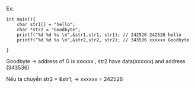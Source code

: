 Ex:
```
int main(){
    char str1[] = "hello";
    char *str2 = "Goodbyte";
    printf("%d %d %s \n",&str1,str1, str1); // 242526 242526 hello
    printf("%d %d %s \n",&str2,str2, str2); // 343536 xxxxxx Goodbyte

}
```
Goodbyte -> address of G is xxxxxx , str2 have data(xxxxxx) and address (343536)

Nếu ta chuyển str2 = &str1; -> xxxxxx = 242526